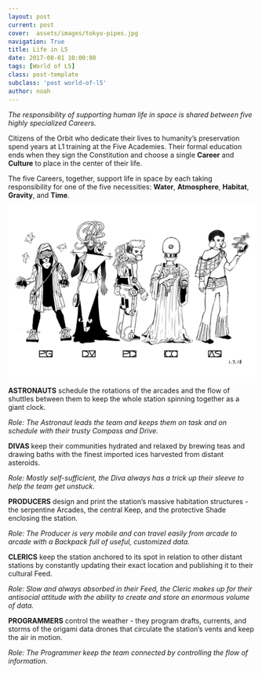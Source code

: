 ```yaml
---
layout: post
current: post
cover:  assets/images/tokyo-pipes.jpg
navigation: True
title: Life in L5
date: 2017-08-01 10:00:00
tags: [World of L5]
class: post-template
subclass: 'post world-of-l5'
author: noah
---
```


*The responsibility of supporting human life in space is shared between five highly specialized Careers.* 

Citizens of the Orbit who dedicate their lives to humanity’s preservation spend years at L1 training at the Five Academies. Their formal education ends when they sign the Constitution and choose a single **Career** and **Culture** to place in the center of their life. 
 
The five Careers, together, support life in space by each taking responsibility for one of the five necessities: **Water**, **Atmosphere**, **Habitat**, **Gravity**, and **Time**.
 
 ![The Five Careers](assets/images/team-bw.png)
 
**ASTRONAUTS** schedule the rotations of the arcades and the flow of shuttles between them to keep the whole station spinning together as a giant clock.
 
*Role: The Astronaut leads the team and keeps them on task and on schedule with their trusty Compass and Drive.*
 
**DIVAS** keep their communities hydrated and relaxed by brewing teas and drawing baths with the finest imported ices harvested from distant asteroids.
 
*Role: Mostly self-sufficient, the Diva always has a trick up their sleeve to help the team get unstuck.*
 
**PRODUCERS** design and print the station’s massive habitation structures - the serpentine Arcades, the central Keep, and the protective Shade enclosing the station.
 
*Role: The Producer is very mobile and can travel easily from arcade to arcade with a Backpack full of useful, customized data.*
 
**CLERICS** keep the station anchored to its spot in relation to other distant stations by constantly updating their exact location and publishing it to their cultural Feed.
 
*Role: Slow and always absorbed in their Feed, the Cleric makes up for their antisocial attitude with the ability to create and store an enormous volume of data.*
 
**PROGRAMMERS** control the weather - they program drafts, currents, and storms of the origami data drones that circulate the station’s vents and keep the air in motion.

*Role: The Programmer keep the team connected by controlling the flow of information.*